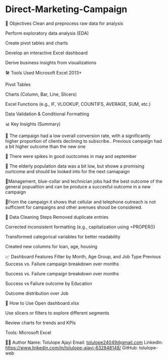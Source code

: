 # Direct-Marketing-Campaign
📌 Objectives
Clean and preprocess raw data for analysis

Perform exploratory data analysis (EDA)

Create pivot tables and charts

Develop an interactive Excel dashboard

Derive business insights from visualizations

🛠 Tools Used
Microsoft Excel 2013+

Pivot Tables

Charts (Column, Bar, Line, Slicers)

Excel Functions (e.g., IF, VLOOKUP, COUNTIFS, AVERAGE, SUM, etc.)

Data Validation & Conditional Formatting

📊 Key Insights (Summary)

🔹 The campaign had a low overall conversion rate, with a significantly higher proportion of clients declining to subscribe..
    Previous campaign had a bit higher outcome than the new one

🔹 There were spikes in good ouctcomes in may and september

🔹 The elderly population data was a bit low, but showe a promising ourtcome and should be looked into for the next camapaign

🔹Management, blue-collar and technician jobs had the best outcome of the general popualtion and can be produce a succesful outcome in a new campaign

🔹From the campaign it shows that cellular and telephone outreach is not sufficient for campaigns and other avenues shoud be considered.
 

🧹 Data Cleaning Steps
Removed duplicate entries


Corrected inconsistent formatting (e.g., capitalization using =PROPER())

Transformed categorical variables for better readability

Created new columns for loan, age, housing

📈 Dashboard Features
Filter by Month, Age Group, and Job Type
Previous Success vs. Failure campaign breakdown over months

Success vs. Failure campaign breakdown over months

Success vs Failure outcome by Education

Outcome distribution over Job

🚀 How to Use
Open dashboard.xlsx

Use slicers or filters to explore different segments

Review charts for trends and KPIs



Tools: Microsoft Excel

🙋‍♀️ Author
Name: Tolulope Ajayi
Email: tolulope24049@gmail.com
LinkedIn: https://www.linkedin.com/in/tolulope-ajayi-632848148/
GitHub: tolulope-web

